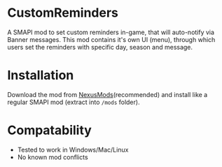 # CustomReminders
A SMAPI mod to set custom reminders in-game, that will auto-notify via Banner messages.
This mod contains it's own UI (menu), through which users set the reminders with specific day, season and message.

# Installation
Download the mod from [NexusMods](https://www.nexusmods.com/stardewvalley/mods/6215)(recommended) and install like a regular SMAPI mod (extract into `/mods` folder).

# Compatability
* Tested to work in Windows/Mac/Linux
* No known mod conflicts